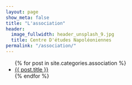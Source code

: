 ```yaml
---
layout: page
show_meta: false
title: "L'association"
header:
  image_fullwidth: header_unsplash_9.jpg
  title: Centre D'études Napoléoniennes
permalink: "/association/"
---
```

<ul>
    {% for post in site.categories.association %}
    <li><a href="{{ site.url }}{{ post.url }}">{{ post.title }}</a></li>
    {% endfor %}
</ul>